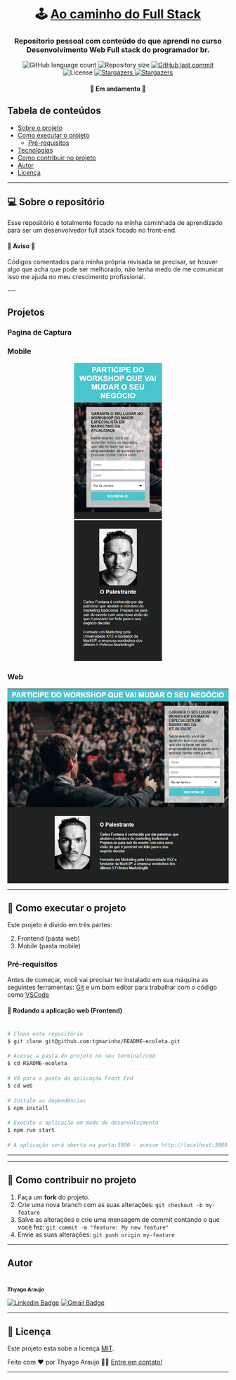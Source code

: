 <h1 align="center">
     🕹️ <a href="#" alt="Ao caminho do Full Stack"> Ao caminho do Full Stack </a>
</h1>

<h3 align="center">
    Reposítorio pessoal com conteúdo do que aprendi no curso Desenvolvimento Web Full stack do programador br.
</h3>

<p align="center">
  <img alt="GitHub language count" src="https://img.shields.io/github/languages/count/Pluto-ty/Ao-caminho-do-Full-Stack?style=flat-square">

  <img alt="Repository size" src="https://img.shields.io/github/repo-size/Pluto-ty/Ao-caminho-do-Full-Stack">
  
  <a href="https://github.com/Pluto-ty/README/commits/master">
    <img alt="GitHub last commit" src="https://img.shields.io/github/last-commit/Pluto-ty/Ao-caminho-do-Full-Stack">
  </a>
    
   <img alt="License" src="https://img.shields.io/badge/license-MIT-brightgreen">
   <a href="https://github.com/Pluto-ty/Ao-caminho-do-Full-Stack/stargazers">
    <img alt="Stargazers" src="https://img.shields.io/github/stars/Pluto-ty/Ao-caminho-do-Full-Stack?style=social">
  </a>
 
  <a href="https://github.com/Pluto-ty">
    <img alt="Stargazers" src="https://img.shields.io/badge/Feito por- Thyago Araujo-%237159c1?style=flat&logo=ghost">
    </a>
  
 
</p>

<h4 align="center">
	🚧  Em andamento 🚧
</h4>

<h2> Tabela de conteúdos </h2>

<!--ts-->

- [Sobre o projeto](#-sobre-o-projeto)
- [Como executar o projeto](#-como-executar-o-projeto)
  - [Pré-requisitos](#pré-requisitos)
- [Tecnologias](#-tecnologias)
- [Como contribuir no projeto](#-como-contribuir-no-projeto)
- [Autor](#-autor)
- [Licença](#user-content--licença)
<!--te-->

---

<h2> 💻 Sobre o repositório </h2>

Esse repositório é totalmente focado na minha caminhada de aprendizado para ser um desenvolvedor full stack focado no front-end.

<h4>🚧 Aviso 🚧</h4>

<p>
Códigos comentados para minha própria revisada se precisar, se houver algo que acha que pode ser melhorado, não tenha medo de me comunicar isso me ajuda no meu crescimento profissional.
</p>
---

<h2> Projetos </h2>

<h3> Pagina de Captura

### Mobile

<p align="center">
  <img alt="Header/Main" title="Header/Main" src="./readme-images/home-mobile.png" width="200px">
  </br>
  <img alt="Footer" title="#NextLevelWeek" src="./readme-images/footer-mobile.png" width="200px" padding="0">
</p>

### Web

<p align="center" style="display: flex; align-items: flex-start; justify-content: center;">
  <img alt="NextLevelWeek" title="#NextLevelWeek" src="./readme-images/web.png" width="600px">
</p>

---

<h2> 🚀 Como executar o projeto </h2>

Este projeto é divido em três partes:

2. Frontend (pasta web)
3. Mobile (pasta mobile)

### Pré-requisitos

Antes de começar, você vai precisar ter instalado em sua máquina as seguintes ferramentas:
[Git](https://git-scm.com) e um bom editor para trabalhar com o código como [VSCode](https://code.visualstudio.com/)

#### 🧭 Rodando a aplicação web (Frontend)

```bash

# Clone este repositório
$ git clone git@github.com:tgmarinho/README-ecoleta.git

# Acesse a pasta do projeto no seu terminal/cmd
$ cd README-ecoleta

# Vá para a pasta da aplicação Front End
$ cd web

# Instale as dependências
$ npm install

# Execute a aplicação em modo de desenvolvimento
$ npm run start

# A aplicação será aberta na porta:3000 - acesse http://localhost:3000

```

---

---

## 💪 Como contribuir no projeto

1. Faça um **fork** do projeto.
2. Crie uma nova branch com as suas alterações: `git checkout -b my-feature`
3. Salve as alterações e crie uma mensagem de commit contando o que você fez: `git commit -m "feature: My new feature"`
4. Envie as suas alterações: `git push origin my-feature`

---

## Autor

<a href="https://github.com/Pluto-ty">
 <img style="border-radius: 50%;" src="https://avatars.githubusercontent.com/u/51569984" width="100px;" alt=""/>
 <br />
 <sub><b>Thyago Araujo</b></sub></a> </a>
 <br />

[![Linkedin Badge](https://img.shields.io/badge/-ThyagoAraujo-blue?style=flat-square&logo=Linkedin&logoColor=white&link=https://www.linkedin.com/in/thyago-araujo-m/)](https://www.linkedin.com/in/thyago-araujo-m/)
[![Gmail Badge](https://img.shields.io/badge/-thyagoaraujomotta@gmail.com-c14438?style=flat-square&logo=Gmail&logoColor=white&link=mailto:thyagoaraujomotta@gmail.com)](mailto:thyagoaraujomotta@gmail.com)

---

## 📝 Licença

Este projeto esta sobe a licença [MIT](./LICENSE.md).

Feito com ❤️ por Thyago Araujo 👋🏽 [Entre em contato!](https://www.linkedin.com/in/thyago-araujo-m/)

---
